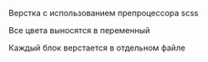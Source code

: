 Верстка с использованием препроцессора scss

Все цвета выносятся в переменный

Каждый блок верстается в отдельном файле
